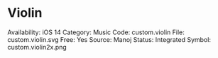 # Violin

Availability: iOS 14
Category: Music
Code: custom.violin
File: custom.violin.svg
Free: Yes
Source: Manoj
Status: Integrated
Symbol: custom.violin2x.png